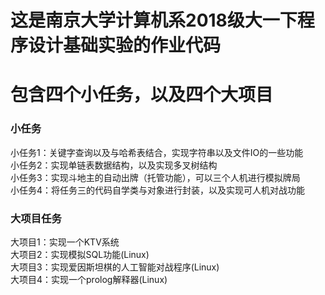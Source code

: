 # 这是南京大学计算机系2018级大一下程序设计基础实验的作业代码         
# 包含四个小任务，以及四个大项目      

### 小任务         
小任务1：关键字查询以及与哈希表结合，实现字符串以及文件IO的一些功能   
小任务2：实现单链表数据结构，以及实现多叉树结构             
小任务3：实现斗地主的自动出牌（托管功能），可以三个人机进行模拟牌局         
小任务4：将任务三的代码自学类与对象进行封装，以及实现可人机对战功能    
   
### 大项目任务         
大项目1：实现一个KTV系统        
大项目2：实现模拟SQL功能(Linux)             
大项目3：实现爱因斯坦棋的人工智能对战程序(Linux)        
大项目4：实现一个prolog解释器(Linux)            


